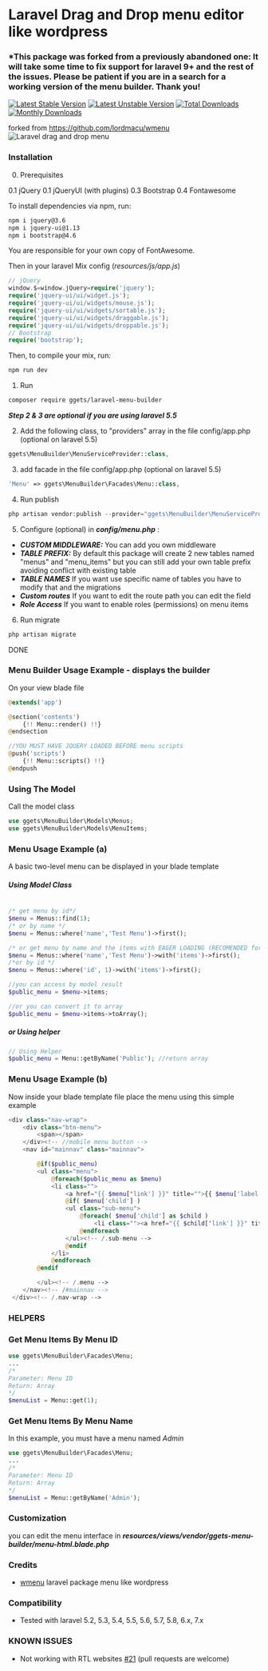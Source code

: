 # Laravel Drag and Drop menu editor like wordpress

### *This package was forked from a previously abandoned one: It will take some time to fix support for laravel 9+ and the rest of the issues. Please be patient if you are in a search for a working version of the menu builder. Thank you!

[![Latest Stable Version](https://poser.pugx.org/ggets/laravel-menu-builder/v/stable)](https://packagist.org/packages/ggets/laravel-menu-builder) [![Latest Unstable Version](https://poser.pugx.org/ggets/laravel-menu-builder/v/unstable)](https://packagist.org/packages/ggets/laravel-menu-builder) [![Total Downloads](https://poser.pugx.org/ggets/laravel-menu-builder/downloads)](https://packagist.org/packages/ggets/laravel-menu-builder) [![Monthly Downloads](https://poser.pugx.org/ggets/laravel-menu-builder/d/monthly)](https://packagist.org/packages/ggets/laravel-menu-builder)

forked from https://github.com/lordmacu/wmenu
![Laravel drag and drop menu](https://raw.githubusercontent.com/ggets/wmenu-builder/master/screenshot.png)

### Installation

0. Prerequisites

0.1 jQuery
0.1 jQueryUI (with plugins)
0.3 Bootstrap
0.4 Fontawesome

To install dependencies via npm, run:
```bash
npm i jquery@3.6
npm i jquery-ui@1.13
npm i bootstrap@4.6
```

You are responsible for your own copy of FontAwesome.


Then in your laravel Mix config (*resources/js/app.js*)

```php
// jQuery
window.$=window.jQuery=require('jquery');
require('jquery-ui/ui/widget.js');
require('jquery-ui/ui/widgets/mouse.js');
require('jquery-ui/ui/widgets/sortable.js');
require('jquery-ui/ui/widgets/draggable.js');
require('jquery-ui/ui/widgets/droppable.js');
// Bootstrap
require('bootstrap');
```

Then, to compile your mix, run:
```bash
npm run dev
```

1. Run

```bash
composer require ggets/laravel-menu-builder
```

**_Step 2 & 3 are optional if you are using laravel 5.5_**

2. Add the following class, to "providers" array in the file config/app.php (optional on laravel 5.5)

```php
ggets\MenuBuilder\MenuServiceProvider::class,
```

3. add facade in the file config/app.php (optional on laravel 5.5)

```php
'Menu' => ggets\MenuBuilder\Facades\Menu::class,
```

4. Run publish

```php
php artisan vendor:publish --provider="ggets\MenuBuilder\MenuServiceProvider"
```

5. Configure (optional) in **_config/menu.php_** :

- **_CUSTOM MIDDLEWARE:_** You can add you own middleware
- **_TABLE PREFIX:_** By default this package will create 2 new tables named "menus" and "menu_items" but you can still add your own table prefix avoiding conflict with existing table
- **_TABLE NAMES_** If you want use specific name of tables you have to modify that and the migrations
- **_Custom routes_** If you want to edit the route path you can edit the field
- **_Role Access_** If you want to enable roles (permissions) on menu items

6. Run migrate

```php
php artisan migrate
```

DONE

### Menu Builder Usage Example - displays the builder

On your view blade file

```php
@extends('app')

@section('contents')
    {!! Menu::render() !!}
@endsection

//YOU MUST HAVE JQUERY LOADED BEFORE menu scripts
@push('scripts')
    {!! Menu::scripts() !!}
@endpush
```

### Using The Model

Call the model class

```php
use ggets\MenuBuilder\Models\Menus;
use ggets\MenuBuilder\Models\MenuItems;

```

### Menu Usage Example (a)

A basic two-level menu can be displayed in your blade template

##### Using Model Class
```php

/* get menu by id*/
$menu = Menus::find(1);
/* or by name */
$menu = Menus::where('name','Test Menu')->first();

/* or get menu by name and the items with EAGER LOADING (RECOMENDED for better performance and less query call)*/
$menu = Menus::where('name','Test Menu')->with('items')->first();
/*or by id */
$menu = Menus::where('id', 1)->with('items')->first();

//you can access by model result
$public_menu = $menu->items;

//or you can convert it to array
$public_menu = $menu->items->toArray();

```

##### or Using helper
```php
// Using Helper 
$public_menu = Menu::getByName('Public'); //return array

```

### Menu Usage Example (b)

Now inside your blade template file place the menu using this simple example

```php
<div class="nav-wrap">
    <div class="btn-menu">
        <span></span>
    </div><!-- //mobile menu button -->
    <nav id="mainnav" class="mainnav">

        @if($public_menu)
        <ul class="menu">
            @foreach($public_menu as $menu)
            <li class="">
                <a href="{{ $menu['link'] }}" title="">{{ $menu['label'] }}</a>
                @if( $menu['child'] )
                <ul class="sub-menu">
                    @foreach( $menu['child'] as $child )
                        <li class=""><a href="{{ $child['link'] }}" title="">{{ $child['label'] }}</a></li>
                    @endforeach
                </ul><!-- /.sub-menu -->
                @endif
            </li>
            @endforeach
        @endif

        </ul><!-- /.menu -->
    </nav><!-- /#mainnav -->
 </div><!-- /.nav-wrap -->
```

### HELPERS

### Get Menu Items By Menu ID

```php
use ggets\MenuBuilder\Facades\Menu;
...
/*
Parameter: Menu ID
Return: Array
*/
$menuList = Menu::get(1);
```

### Get Menu Items By Menu Name

In this example, you must have a menu named _Admin_

```php
use ggets\MenuBuilder\Facades\Menu;
...
/*
Parameter: Menu ID
Return: Array
*/
$menuList = Menu::getByName('Admin');
```

### Customization

you can edit the menu interface in **_resources/views/vendor/ggets-menu-builder/menu-html.blade.php_**

### Credits

- [wmenu](https://github.com/lordmacu/wmenu) laravel package menu like wordpress

### Compatibility

- Tested with laravel 5.2, 5.3, 5.4, 5.5, 5.6, 5.7, 5.8, 6.x, 7.x

### KNOWN ISSUES
- Not working with RTL websites [#21](https://github.com/harimayco/wmenu-builder/issues/21) (pull requests are welcome)
